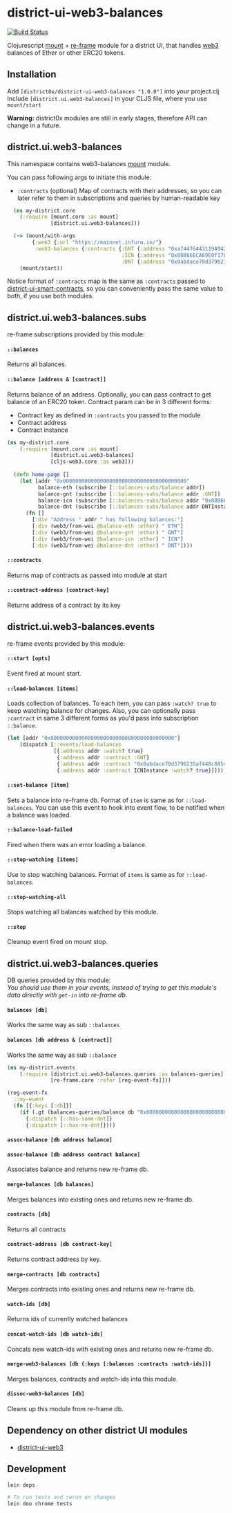 # district-ui-web3-balances

[![Build Status](https://travis-ci.org/district0x/district-ui-web3-balances.svg?branch=master)](https://travis-ci.org/district0x/district-ui-web3-balances)

Clojurescript [mount](https://github.com/tolitius/mount) + [re-frame](https://github.com/Day8/re-frame) module for a district UI, that handles [web3](https://github.com/ethereum/web3.js/) balances of Ether or other ERC20 tokens.

## Installation
Add `[district0x/district-ui-web3-balances "1.0.0"]` into your project.clj  
Include `[district.ui.web3-balances]` in your CLJS file, where you use `mount/start`

**Warning:** district0x modules are still in early stages, therefore API can change in a future.

## district.ui.web3-balances
This namespace contains web3-balances [mount](https://github.com/tolitius/mount) module.

You can pass following args to initiate this module: 
* `:contracts` (optional) Map of contracts with their addresses, so you can later refer to them in subscriptions and queries by human-readable key


```clojure
  (ns my-district.core
    (:require [mount.core :as mount]
              [district.ui.web3-balances]))

  (-> (mount/with-args
        {:web3 {:url "https://mainnet.infura.io/"}
         :web3-balances {:contracts {:GNT {:address "0xa74476443119A942dE498590Fe1f2454d7D4aC0d"}
                                     :ICN {:address "0x888666CA69E0f178DED6D75b5726Cee99A87D698"}
                                     :DNT {:address "0x0abdace70d3790235af448c88547603b945604ea"}}}})
    (mount/start))
```
Notice format of `:contracts` map is the same as `:contracts` passed to [district-ui-smart-contracts](https://github.com/district0x/district-ui-smart-contracts),
so you can conveniently pass the same value to both, if you use both modules. 

## district.ui.web3-balances.subs
re-frame subscriptions provided by this module:

#### `::balances`
Returns all balances.

#### `::balance [address & [contract]]`
Returns balance of an address. Optionally, you can pass contract to get balance of an ERC20 token. Contract param can be in 3 different forms:
* Contract key as defined in `:contracts` you passed to the module
* Contract address
* Contract instance

```clojure
(ns my-district.core
    (:require [mount.core :as mount]
              [district.ui.web3-balances]
              [cljs-web3.core :as web3]))
  
  (defn home-page []
    (let [addr "0x0000000000000000000000000000000000000000"
          balance-eth (subscribe [::balances-subs/balance addr])
          balance-gnt (subscribe [::balances-subs/balance addr :GNT])
          balance-icn (subscribe [::balances-subs/balance addr "0x888666CA69E0f178DED6D75b5726Cee99A87D698"])
          balance-dnt (subscribe [::balances-subs/balance addr DNTInstance])] ;; def of DNTInstance is skipped  
      (fn []
        [:div "Address " addr " has following balances:"]
        [:div (web3/from-wei @balance-eth :ether) " ETH"]
        [:div (web3/from-wei @balance-gnt :ether) " GNT"]
        [:div (web3/from-wei @balance-icn :ether) " ICN"]
        [:div (web3/from-wei @balance-dnt :ether) " DNT"])))
```

#### `::contracts`
Returns map of contracts as passed into module at start

#### `::contract-address [contract-key]`
Returns address of a contract by its key

## district.ui.web3-balances.events
re-frame events provided by this module:

#### `::start [opts]`
Event fired at mount start.

#### `::load-balances [items]`
Loads collection of balances. To each item, you can pass `:watch? true` to keep watching balance for changes.
Also, you can optionally pass `:contract` in same 3 different forms as you'd pass into subscription `::balance`.

```clojure
(let [addr "0x0000000000000000000000000000000000000000"]
    (dispatch [::events/load-balances
               [{:address addr :watch? true}
                {:address addr :contract :GNT}
                {:address addr :contract "0x0abdace70d3790235af448c88547603b945604ea"}
                {:address addr :contract ICNInstance :watch? true}]]))
```

#### `::set-balance [item]`
Sets a balance into re-frame db. Format of `item` is same as for `::load-balances`. You can use this event to hook into 
event flow, to be notified when a balance was loaded. 

#### `::balance-load-failed`
Fired when there was an error loading a balance.

#### `::stop-watching [items]`
Use to stop watching balances. Format of `items` is same as for `::load-balances`.

#### `::stop-watching-all`
Stops watching all balances watched by this module. 

#### `::stop`
Cleanup event fired on mount stop.

## district.ui.web3-balances.queries
DB queries provided by this module:  
*You should use them in your events, instead of trying to get this module's 
data directly with `get-in` into re-frame db.*

#### `balances [db]`
Works the same way as sub `::balances`

#### `balances [db address & [contract]]`
Works the same way as sub `::balance`

```clojure
(ns my-district.events
    (:require [district.ui.web3-balances.queries :as balances-queries]
              [re-frame.core :refer [reg-event-fx]]))

(reg-event-fx
  ::my-event
  (fn [{:keys [:db]}]
    (if (.gt (balances-queries/balance db "0x0000000000000000000000000000000000000000" :DNT) 0)
      {:dispatch [::has-some-dnt]}
      {:dispatch [::has-no-dnt]})))
```

#### `assoc-balance [db address balance]`
#### `assoc-balance [db address contract balance]`
Associates balance and returns new re-frame db.

#### `merge-balances [db balances]`
Merges balances into existing ones and returns new re-frame db.

#### `contracts [db]`
Returns all contracts

#### `contract-address [db contract-key]`
Returns contract address by key.

#### `merge-contracts [db contracts]`
Merges contracts into existing ones and returns new re-frame db.

#### `watch-ids [db]`
Returns ids of currently watched balances

#### `concat-watch-ids [db watch-ids]`
Concats new watch-ids with existing ones and returns new re-frame db.

#### `merge-web3-balances [db {:keys [:balances :contracts :watch-ids]}]`
Merges balances, contracts and watch-ids into this module. 

#### `dissoc-web3-balances [db]`
Cleans up this module from re-frame db. 

## Dependency on other district UI modules
* [district-ui-web3](https://github.com/district0x/district-ui-web3)

## Development
```bash
lein deps

# To run tests and rerun on changes
lein doo chrome tests
```